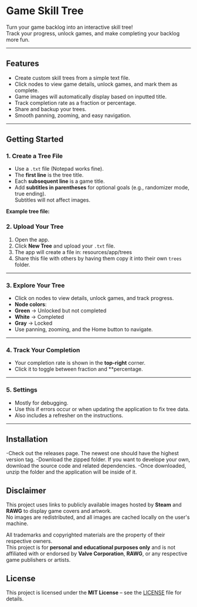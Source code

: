 # Game Skill Tree

Turn your game backlog into an interactive skill tree!  
Track your progress, unlock games, and make completing your backlog more fun.

---

## Features
- Create custom skill trees from a simple text file.
- Click nodes to view game details, unlock games, and mark them as complete.
- Game images will automatically display based on inputted title.
- Track completion rate as a fraction or percentage.
- Share and backup your trees.
- Smooth panning, zooming, and easy navigation.

---

## Getting Started

### 1. Create a Tree File
- Use a `.txt` file (Notepad works fine).
- The **first line** is the tree title.
- Each **subsequent line** is a game title.
- Add **subtitles in parentheses** for optional goals (e.g., randomizer mode, true ending).  
  Subtitles will not affect images.

**Example tree file:**

### 2. Upload Your Tree
1. Open the app.
2. Click **New Tree** and upload your `.txt` file.
3. The app will create a file in: resources/app/trees
4. Share this file with others by having them copy it into their own `trees` folder.

---

### 3. Explore Your Tree
- Click on nodes to view details, unlock games, and track progress.
- **Node colors**:
- **Green** → Unlocked but not completed
- **White** → Completed
- **Gray** → Locked
- Use panning, zooming, and the Home button to navigate.

---

### 4. Track Your Completion
- Your completion rate is shown in the **top-right** corner.
- Click it to toggle between fraction and **percentage.

---

### 5. Settings
- Mostly for debugging.
- Use this if errors occur or when updating the application to fix tree data.
- Also includes a refresher on the instructions.

---

## Installation

-Check out the releases page. The newest one should have the highest version tag.
-Download the zipped folder. If you want to develope your own, download the source code and related dependencies.
-Once downloaded, unzip the folder and the application will be inside of it.

## Disclaimer

This project uses links to publicly available images hosted by **Steam** and **RAWG** to display game covers and artwork.  
No images are redistributed, and all images are cached locally on the user's machine.

All trademarks and copyrighted materials are the property of their respective owners.  
This project is for **personal and educational purposes only** and is not affiliated with or endorsed by **Valve Corporation**, **RAWG**, or any respective game publishers or artists.

## License

This project is licensed under the **MIT License** – see the [LICENSE](LICENSE) file for details.
